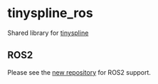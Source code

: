 # tinyspline_ros
Shared library for [tinyspline](https://github.com/msteinbeck/tinyspline)

## ROS2
Please see the [new repository](https://github.com/GPrathap/tinyspline_ros.git) for ROS2 support.
